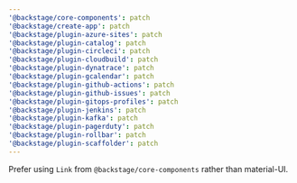```yaml
---
'@backstage/core-components': patch
'@backstage/create-app': patch
'@backstage/plugin-azure-sites': patch
'@backstage/plugin-catalog': patch
'@backstage/plugin-circleci': patch
'@backstage/plugin-cloudbuild': patch
'@backstage/plugin-dynatrace': patch
'@backstage/plugin-gcalendar': patch
'@backstage/plugin-github-actions': patch
'@backstage/plugin-github-issues': patch
'@backstage/plugin-gitops-profiles': patch
'@backstage/plugin-jenkins': patch
'@backstage/plugin-kafka': patch
'@backstage/plugin-pagerduty': patch
'@backstage/plugin-rollbar': patch
'@backstage/plugin-scaffolder': patch
---
```


Prefer using `Link` from `@backstage/core-components` rather than material-UI.
